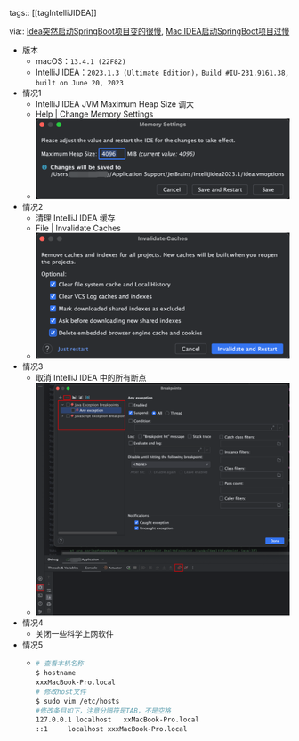 tags:: [[tagIntelliJIDEA]]

via:: [Idea突然启动SpringBoot项目变的很慢](https://blog.csdn.net/ai249841929/article/details/131181254), [Mac IDEA启动SpringBoot项目过慢](http://81.70.159.205/2019/05/06/IdeaSpringBoot/)

- 版本
	- macOS：`13.4.1 (22F82)`
	- IntelliJ IDEA：`2023.1.3 (Ultimate Edition)，Build #IU-231.9161.38, built on June 20, 2023`
- 情况1
	- IntelliJ IDEA JVM Maximum Heap Size 调大
	- Help | Change Memory Settings
	- ![image.png](../assets/image_1688716980464_0.png)
- 情况2
	- 清理 IntelliJ IDEA 缓存
	- File | Invalidate Caches
	- ![image.png](../assets/image_1688717147888_0.png)
- 情况3
	- 取消 IntelliJ IDEA 中的所有断点
	- ![image.png](../assets/image_1688717416307_0.png)
- 情况4
	- 关闭一些科学上网软件
- 情况5
	- ```bash
	  # 查看本机名称
	  $ hostname
	  xxxMacBook-Pro.local
	  # 修改host文件
	  $ sudo vim /etc/hosts
	  #修改条目如下，注意分隔符是TAB，不是空格
	  127.0.0.1	localhost	xxMacBook-Pro.local
	  ::1     localhost	xxxMacBook-Pro.local
	  ```